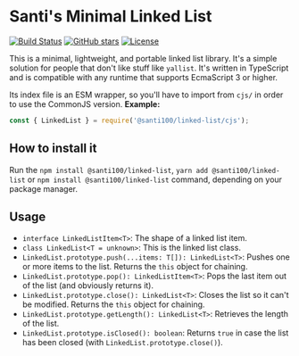 # Santi's Minimal Linked List

[![Build Status](https://github.com/santi100a/linked-list/actions/workflows/main.yml/badge.svg)](https://github.com/santi100a/linked-list/actions)
[![GitHub stars](https://img.shields.io/github/stars/santi100a/linked-list.svg)](https://github.com/santi100a/linked-list)
[![License](https://img.shields.io/github/license/santi100a/linked-list.svg)](https://github.com/santi100a/linked-list)

This is a minimal, lightweight, and portable linked list library. It's a simple solution for people that don't like stuff like `yallist`.
It's written in TypeScript and is compatible with any runtime that supports EcmaScript 3 or higher.

Its index file is an ESM wrapper, so you'll have to import from `cjs/` in order to use the CommonJS version.
**Example:**
```javascript
const { LinkedList } = require('@santi100/linked-list/cjs');
```

## How to install it

Run the `npm install @santi100/linked-list`, `yarn add @santi100/linked-list` or `npm install @santi100/linked-list` command, depending on your package manager.

## Usage
- `interface LinkedListItem<T>`: The shape of a linked list item.
- `class LinkedList<T = unknown>`: This is the linked list class.
- `LinkedList.prototype.push(...items: T[]): LinkedList<T>`: Pushes one or more items to the list. 
Returns the `this` object for chaining.
- `LinkedList.prototype.pop(): LinkedListItem<T>`: Pops the last item out of the list (and obviously returns it).
- `LinkedList.prototype.close(): LinkedList<T>`: Closes the list so it can't be modified.
Returns the `this` object for chaining.
- `LinkedList.prototype.getLength(): LinkedList<T>`: Retrieves the length of the list.
- `LinkedList.prototype.isClosed(): boolean`: Returns `true` in case the list has been closed (with `LinkedList.prototype.close()`).